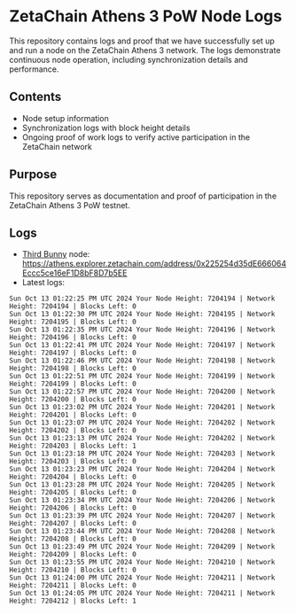 # ZetaChain Athens 3 PoW Node Logs
This repository contains logs and proof that we have successfully set up and run a node on the ZetaChain Athens 3 network. The logs demonstrate continuous node operation, including synchronization details and performance.

## Contents
- Node setup information
- Synchronization logs with block height details
- Ongoing proof of work logs to verify active participation in the ZetaChain network

## Purpose
This repository serves as documentation and proof of participation in the ZetaChain Athens 3 PoW testnet.

## Logs

- [Third Bunny](https://thirdbunny.xyz/) node: https://athens.explorer.zetachain.com/address/0x225254d35dE666064Eccc5ce16eF1D8bF8D7b5EE
- Latest logs:
```
Sun Oct 13 01:22:25 PM UTC 2024 Your Node Height: 7204194 | Network Height: 7204194 | Blocks Left: 0
Sun Oct 13 01:22:30 PM UTC 2024 Your Node Height: 7204195 | Network Height: 7204195 | Blocks Left: 0
Sun Oct 13 01:22:35 PM UTC 2024 Your Node Height: 7204196 | Network Height: 7204196 | Blocks Left: 0
Sun Oct 13 01:22:41 PM UTC 2024 Your Node Height: 7204197 | Network Height: 7204197 | Blocks Left: 0
Sun Oct 13 01:22:46 PM UTC 2024 Your Node Height: 7204198 | Network Height: 7204198 | Blocks Left: 0
Sun Oct 13 01:22:51 PM UTC 2024 Your Node Height: 7204199 | Network Height: 7204199 | Blocks Left: 0
Sun Oct 13 01:22:57 PM UTC 2024 Your Node Height: 7204200 | Network Height: 7204200 | Blocks Left: 0
Sun Oct 13 01:23:02 PM UTC 2024 Your Node Height: 7204201 | Network Height: 7204201 | Blocks Left: 0
Sun Oct 13 01:23:07 PM UTC 2024 Your Node Height: 7204202 | Network Height: 7204202 | Blocks Left: 0
Sun Oct 13 01:23:13 PM UTC 2024 Your Node Height: 7204202 | Network Height: 7204203 | Blocks Left: 1
Sun Oct 13 01:23:18 PM UTC 2024 Your Node Height: 7204203 | Network Height: 7204203 | Blocks Left: 0
Sun Oct 13 01:23:23 PM UTC 2024 Your Node Height: 7204204 | Network Height: 7204204 | Blocks Left: 0
Sun Oct 13 01:23:28 PM UTC 2024 Your Node Height: 7204205 | Network Height: 7204205 | Blocks Left: 0
Sun Oct 13 01:23:34 PM UTC 2024 Your Node Height: 7204206 | Network Height: 7204206 | Blocks Left: 0
Sun Oct 13 01:23:39 PM UTC 2024 Your Node Height: 7204207 | Network Height: 7204207 | Blocks Left: 0
Sun Oct 13 01:23:44 PM UTC 2024 Your Node Height: 7204208 | Network Height: 7204208 | Blocks Left: 0
Sun Oct 13 01:23:49 PM UTC 2024 Your Node Height: 7204209 | Network Height: 7204209 | Blocks Left: 0
Sun Oct 13 01:23:55 PM UTC 2024 Your Node Height: 7204210 | Network Height: 7204210 | Blocks Left: 0
Sun Oct 13 01:24:00 PM UTC 2024 Your Node Height: 7204211 | Network Height: 7204211 | Blocks Left: 0
Sun Oct 13 01:24:05 PM UTC 2024 Your Node Height: 7204211 | Network Height: 7204212 | Blocks Left: 1
```
